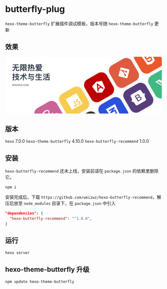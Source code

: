 # butterfly-plug
`hexo-theme-butterfly` 扩展插件调试模板，版本号随 `hexo-theme-butterfly` 更新

## 效果
![banner](/source/img/cover1.png "banner")

## 版本
`hexo` 7.0.0
`hexo-theme-butterfly` 4.10.0
`hexo-butterfly-recommend` 1.0.0

## 安装
`hexo-butterfly-recommend` 还未上线，安装前请在 `package.json` 的依赖里删除它。

```shell
npm i
```

安装完成后，下载 `https://github.com/weizwz/hexo-butterfly-recommend`，解压后放至 `node_modules` 目录下，在 `package.json` 中引入

```json
"dependencies": {
  "hexo-butterfly-recommend": "^1.0.0",
}
```

## 运行

```shell
hexo server
```

## hexo-theme-butterfly 升级
```shell
npm update hexo-theme-butterfly
```